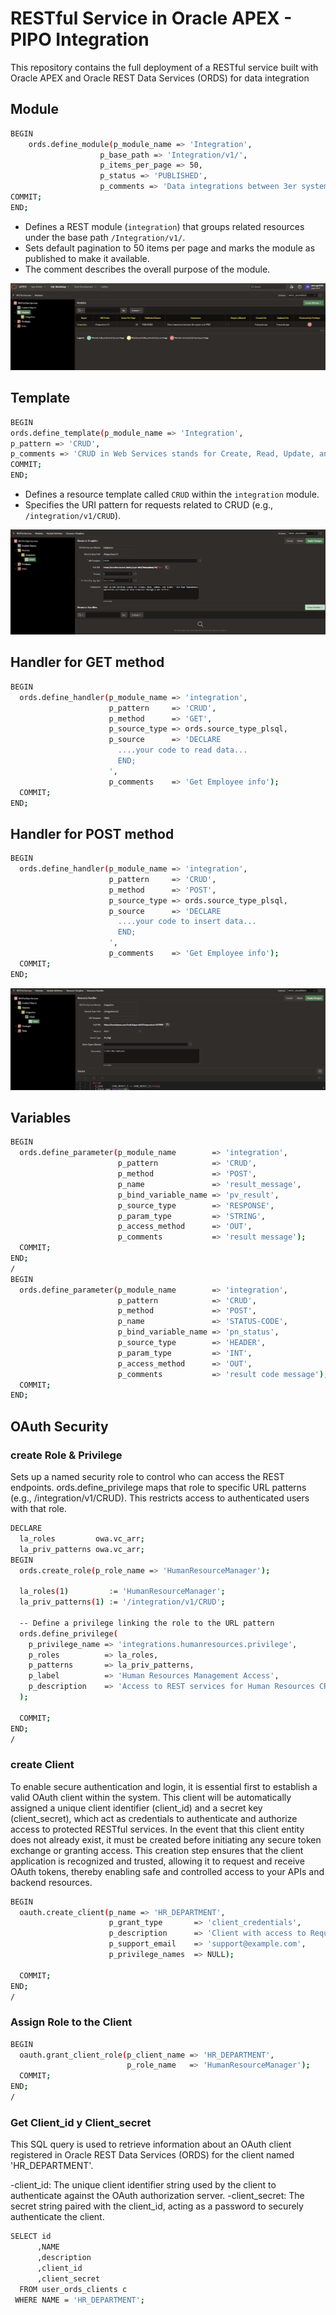 # RESTful Service in Oracle APEX - PIPO Integration

This repository contains the full deployment of a RESTful service built with Oracle APEX and Oracle REST Data Services (ORDS) for data integration

## Module
```sh
BEGIN
    ords.define_module(p_module_name => 'Integration',
                    p_base_path => 'Integration/v1/',
                    p_items_per_page => 50,
                    p_status => 'PUBLISHED',
                    p_comments => 'Data integrations between 3er system and APEX');
COMMIT;
END;
```

- Defines a REST module (`integration`) that groups related resources under the base path `/Integration/v1/`.
- Sets default pagination to 50 items per page and marks the module as published to make it available.
- The comment describes the overall purpose of the module.

![alt text](/images/module.png "module")

## Template

```sh
BEGIN
ords.define_template(p_module_name => 'Integration',
p_pattern => 'CRUD',
p_comments => 'CRUD in Web Services stands for Create, Read, Update, and Delete — the four fundamental operations performed on data resources through a web service.');
COMMIT;
END;
```

- Defines a resource template called `CRUD` within the `integration` module.
- Specifies the URI pattern for requests related to CRUD (e.g., `/integration/v1/CRUD`).

![alt text](/images/template.png "template")

## Handler for GET method

```sh
BEGIN
  ords.define_handler(p_module_name => 'integration',
                      p_pattern     => 'CRUD',
                      p_method      => 'GET',
                      p_source_type => ords.source_type_plsql,
                      p_source      => 'DECLARE
                        ....your code to read data...
                        END;
                      ',
                      p_comments    => 'Get Employee info');
  COMMIT;
END;
```
## Handler for POST method

```sh
BEGIN
  ords.define_handler(p_module_name => 'integration',
                      p_pattern     => 'CRUD',
                      p_method      => 'POST',
                      p_source_type => ords.source_type_plsql,
                      p_source      => 'DECLARE
                        ....your code to insert data...
                        END;
                      ',
                      p_comments    => 'Get Employee info');
  COMMIT;
END;
```
![alt text](/images/POST.png "POST")
## Variables

```sh
BEGIN
  ords.define_parameter(p_module_name        => 'integration',
                        p_pattern            => 'CRUD',
                        p_method             => 'POST',
                        p_name               => 'result_message',
                        p_bind_variable_name => 'pv_result',
                        p_source_type        => 'RESPONSE',
                        p_param_type         => 'STRING',
                        p_access_method      => 'OUT',
                        p_comments           => 'result message');
  COMMIT;
END;
/	
BEGIN
  ords.define_parameter(p_module_name        => 'integration',
                        p_pattern            => 'CRUD',
                        p_method             => 'POST',
                        p_name               => 'STATUS-CODE',
                        p_bind_variable_name => 'pn_status',
                        p_source_type        => 'HEADER',
                        p_param_type         => 'INT',
                        p_access_method      => 'OUT',
                        p_comments           => 'result code message');
  COMMIT;
END;
```


## OAuth Security

### create Role & Privilege

Sets up a named security role to control who can access the REST endpoints.
ords.define_privilege maps that role to specific URL patterns (e.g., /integration/v1/CRUD).
This restricts access to authenticated users with that role.

```sh
DECLARE
  la_roles         owa.vc_arr;
  la_priv_patterns owa.vc_arr;
BEGIN
  ords.create_role(p_role_name => 'HumanResourceManager');

  la_roles(1)         := 'HumanResourceManager';
  la_priv_patterns(1) := '/integration/v1/CRUD';

  -- Define a privilege linking the role to the URL pattern
  ords.define_privilege(
    p_privilege_name => 'integrations.humanresources.privilege',
    p_roles          => la_roles,
    p_patterns       => la_priv_patterns,
    p_label          => 'Human Resources Management Access',
    p_description    => 'Access to REST services for Human Resources CRUD operations'
  );

  COMMIT;
END;
/
```

### create Client

To enable secure authentication and login, it is essential first to establish a valid OAuth client within the system. This client will be automatically assigned a unique client identifier (client_id) and a secret key (client_secret), which act as credentials to authenticate and authorize access to protected RESTful services. In the event that this client entity does not already exist, it must be created before initiating any secure token exchange or granting access. This creation step ensures that the client application is recognized and trusted, allowing it to request and receive OAuth tokens, thereby enabling safe and controlled access to your APIs and backend resources.

```sh
BEGIN
  oauth.create_client(p_name => 'HR_DEPARTMENT',
                      p_grant_type       => 'client_credentials',
                      p_description      => 'Client with access to Request CRUD of Employee',
                      p_support_email    => 'support@example.com',
                      p_privilege_names  => NULL);

  COMMIT;
END;
/
```


### Assign Role to the Client

```sh
BEGIN
  oauth.grant_client_role(p_client_name => 'HR_DEPARTMENT',
                          p_role_name   => 'HumanResourceManager');
  COMMIT;
END;
/
```

### Get Client_id y Client_secret

This SQL query is used to retrieve information about an OAuth client registered in Oracle REST Data Services (ORDS) for the client named 'HR_DEPARTMENT'.

-client_id: The unique client identifier string used by the client to authenticate against the OAuth authorization server.
-client_secret: The secret string paired with the client_id, acting as a password to securely authenticate the client.

```sh
SELECT id
      ,NAME
      ,description
      ,client_id
      ,client_secret
  FROM user_ords_clients c
 WHERE NAME = 'HR_DEPARTMENT';
```
